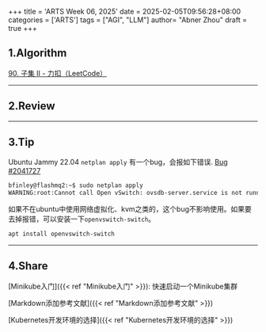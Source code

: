 +++
title = 'ARTS Week 06, 2025'
date = 2025-02-05T09:56:28+08:00
categories = ['ARTS']
tags = ["AGI", "LLM"]
author=  "Abner Zhou"
draft = true
+++
## 1.Algorithm

[90. 子集 II - 力扣（LeetCode）](https://leetcode.cn/problems/subsets-ii/description/)



---

## 2.Review



---

## 3.Tip

Ubuntu Jammy 22.04 `netplan apply` 有一个bug，会报如下错误. [Bug #2041727](https://bugs.launchpad.net/ubuntu/+source/netplan.io/+bug/2041727)

```bash
bfinley@flashmq2:~$ sudo netplan apply
WARNING:root:Cannot call Open vSwitch: ovsdb-server.service is not running.
```

如果不在ubuntu中使用网络虚拟化、kvm之类的，这个bug不影响使用。如果要去掉报错，可以安装一下`openvswitch-switch`。

```bash
apt install openvswitch-switch
```

---

## 4.Share

[Minikube入门]({{< ref "Minikube入门" >}}): 快速启动一个Minikube集群

[Markdown添加参考文献]({{< ref "Markdown添加参考文献" >}})

[Kubernetes开发环境的选择]({{< ref "Kubernetes开发环境的选择" >}})